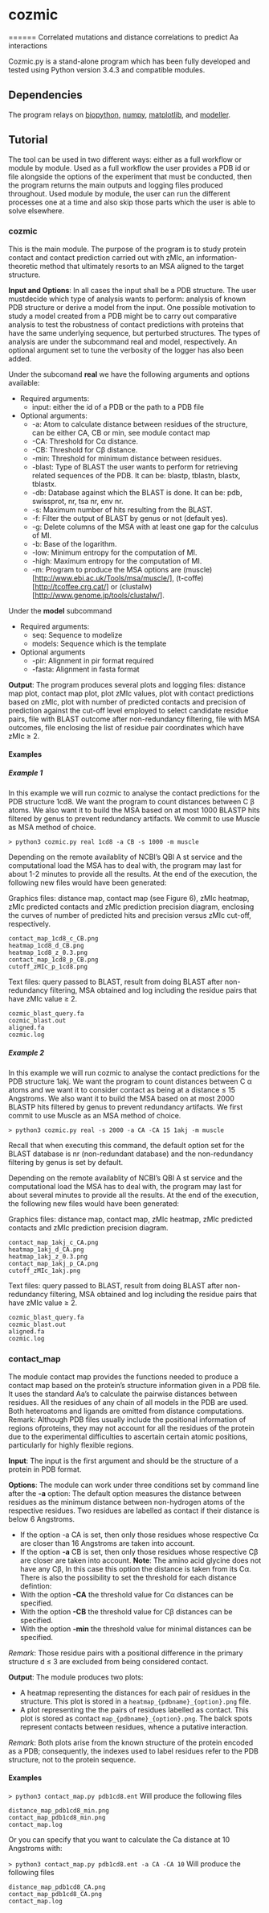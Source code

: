 # cozmic
======
Correlated mutations and distance correlations to predict Aa interactions

Cozmic.py is a stand-alone program which has been fully developed and tested using Python version 3.4.3 and compatible modules.


## Dependencies

The program relays on [biopython](www.biopython.org), [numpy](www.numpy.org), [matplotlib](www.matplotlib.org), and [modeller](https://salilab.org/modeller/).

## Tutorial

The tool can be used in two different ways: either as a full workflow or module by module. Used as a full workflow the user provides a PDB id or file alongside the options of the experiment that must be conducted, then the program returns the main outputs and logging files produced throughout. Used module by module, the user can run the different processes one at a time and also skip those parts which the user is able to solve elsewhere.

### cozmic

This is the main module. The purpose of the program is to study protein contact and contact prediction carried out with zMIc, an information-theoretic method that ultimately resorts to an MSA aligned to the target structure.

**Input and Options**: In all cases the input shall be a PDB structure. The user mustdecide which type of analysis wants to perform: analysis of known PDB structure or derive a model from the input. One possible motivation to study a model created from a PDB might be to carry out comparative analysis to test the robustness of contact predictions with proteins that have the same underlying sequence, but perturbed structures. The types of analysis are under the subcommand real and model, respectively. An optional argument set to tune the verbosity of the logger has also been added.

Under the subcomand **real** we have the following arguments and options available:
+ Required arguments:
  + input: either the id of a PDB or the path to a PDB file
+ Optional arguments:
  + -a: Atom to calculate distance between residues of the structure, can be either CA, CB or min, see module contact map
  + -CA: Threshold for Cα distance.
  + -CB: Threshold for Cβ distance.
  + -min: Threshold for minimum distance between residues.
  + -blast: Type of BLAST the user wants to perform for retrieving related sequences of the PDB. It can be: blastp, tblastn, blastx, tblastx.
  + -db: Database against which the BLAST is done. It can be: pdb, swissprot, nr, tsa nr, env nr.
  + -s: Maximum number of hits resulting from the BLAST.
  + -f: Filter the output of BLAST by genus or not (default yes).
  + -g: Delete columns of the MSA with at least one gap for the calculus of MI.
  + -b: Base of the logarithm.
  + -low: Minimum entropy for the computation of MI.
  + -high: Maximum entropy for the computation of MI.
  + -m: Program to produce the MSA options are (muscle)[http://www.ebi.ac.uk/Tools/msa/muscle/], (t-coffe)[http://tcoffee.crg.cat/] or (clustalw)[http://www.genome.jp/tools/clustalw/].

Under the **model** subcommand 
+ Required arguments:
  + seq: Sequence to modelize
  + models: Sequence which is the template
+ Optional arguments
  + -pir: Alignment in pir format required
  + -fasta: Alignment in fasta format
  
**Output**: The program produces several plots and logging files: distance map plot, contact map plot, plot zMIc values, plot with contact predictions based on zMIc, plot with number of predicted contacts and precision of prediction against the cut-off level employed to select candidate residue pairs, file with BLAST outcome after non-redundancy filtering, file with MSA outcomes, file enclosing the list of residue pair coordinates which have zMIc ≥ 2.

#### Examples
##### Example 1
In this example we will run cozmic to analyse the contact predictions for the PDB structure 1cd8. We want the program to count distances between C β atoms. We also want it to build the MSA based on at most 1000 BLASTP hits filtered by genus to
prevent redundancy artifacts. We commit to use Muscle as MSA method of choice.

`> python3 cozmic.py real 1cd8 -a CB -s 1000 -m muscle`

Depending on the remote availablity of NCBI’s QBl A st service and the computational load the MSA has to deal with, the program may last for about 1-2 minutes to provide all the results. At the end of the execution, the following new files would have been generated:

Graphics files: distance map, contact map (see Figure 6), zMIc heatmap, zMIc predicted contacts and zMIc prediction precision diagram, enclosing the curves of number of predicted hits and precision versus zMIc cut-off, respectively.
```
contact_map_1cd8_c_CB.png
heatmap_1cd8_d_CB.png
heatmap_1cd8_z_0.3.png
contact_map_1cd8_p_CB.png
cutoff_zMIc_p_1cd8.png
```

Text files: query passed to BLAST, result from doing BLAST after non-redundancy filtering, MSA obtained and log including the residue pairs that have zMIc value ≥ 2.
```
cozmic_blast_query.fa
cozmic_blast.out
aligned.fa
cozmic.log
```

##### Example 2
In this example we will run cozmic to analyse the contact predictions for the PDB structure 1akj. We want the program to count distances between C α atoms and we want it to consider contact as being at a distance ≤ 15 Angstroms. We also want it to build the MSA based on at most 2000 BLASTP hits filtered by genus to prevent redundancy artifacts.
We first commit to use Muscle as an MSA method of choice.

`> python3 cozmic.py real -s 2000 -a CA -CA 15 1akj -m muscle`

Recall that when executing this command, the default option set for the BLAST database is nr (non-redundant database) and the non-redundancy filtering by genus is set by default.

Depending on the remote availablity of NCBI’s QBl A st service and the computational load the MSA has to deal with, the program may last for about several minutes to provide all the results. At the end of the execution, the following new files would have been generated:

Graphics files: distance map, contact map, zMIc heatmap, zMIc predicted contacts and zMIc prediction precision diagram.
```
contact_map_1akj_c_CA.png
heatmap_1akj_d_CA.png
heatmap_1akj_z_0.3.png
contact_map_1akj_p_CA.png
cutoff_zMIc_1akj.png
```

Text files: query passed to BLAST, result from doing BLAST after non-redundancy filtering, MSA obtained and log including the residue pairs that have zMIc value ≥ 2.
```
cozmic_blast_query.fa
cozmic_blast.out
aligned.fa
cozmic.log
```

### contact_map
The module contact map provides the functions needed to produce a contact map based on the protein’s structure information given in a PDB file. It uses the standard Aa’s to calculate the pairwise distances between residues. All the residues of any chain of all models in the PDB are used. Both heteroatoms and ligands are omitted from distance
computations.
Remark: Although PDB files usually include the positional information of regions ofproteins, they may not account for all the residues of the protein due to the experimental difficulties to ascertain certain atomic positions, particularly for highly flexible regions.

**Input**: The input is the first argument and should be the structure of a protein in PDB format.

**Options**: The module can work under three conditions set by command line after the **-a** option:
 The default option measures the distance between residues as the minimum distance
between non-hydrogen atoms of the respective residues. Two residues are labelled
as contact if their distance is below 6 Angstroms.
+ If the option -a CA is set, then only those residues whose respective Cα are closer
than 16 Angstroms are taken into account.
+ If the option **-a** CB is set, then only those residues whose respective Cβ are closer are taken into account. **Note**: The amino acid glycine does not have any Cβ, In this case this option the distance is taken from its Cα.
There is also the possibility to set the threshold for each distance defintion:
+ With the option **-CA** the threshold value for Cα distances can be specified.
+ With the option **-CB** the threshold value for Cβ distances can be specified.
+ With the option **-min** the threshold value for minimal distances can be specified.

*Remark*: Those residue pairs with a positional difference in the primary structure d ≤ 3
are excluded from being considered contact.

**Output**: The module produces two plots:
+ A heatmap representing the distances for each pair of residues in the structure.
This plot is stored in a `heatmap_{pdbname}_{option}.png` file.
+ A plot representing the the pairs of residues labelled as contact. This plot is stored
as contact `map_{pdbname}_{option}.png`. The balck spots represent contacts
between residues, whence a putative interaction.

*Remark*: Both plots arise from the known structure of the protein encoded as a PDB;
consequently, the indexes used to label residues refer to the PDB structure, not to the
protein sequence.

#### Examples
`> python3 contact_map.py pdb1cd8.ent`
Will produce the following files 
```
distance_map_pdb1cd8_min.png
contact_map_pdb1cd8_min.png
contact_map.log
```
Or you can specify that you want to calculate the Ca distance at 10 Angstroms with:

`> python3 contact_map.py pdb1cd8.ent -a CA -CA 10`
Will produce the following files 
```
distance_map_pdb1cd8_CA.png
contact_map_pdb1cd8_CA.png
contact_map.log
```

